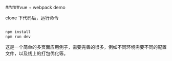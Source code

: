 #####vue + webpack demo


clone 下代码后，运行命令

``` bash

npm install 
npm run dev

```

这是一个简单的多页面应用例子，需要完善的很多，例如不同环境需要不同的配置文件，以及线上的打包优化等。